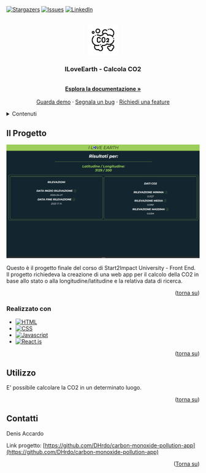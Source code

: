 <a name="readme-top"></a>

[![Stargazers][stars-shield]][stars-url]
[![Issues][issues-shield]][issues-url]
[![LinkedIn][linkedin-shield]][linkedin-url]



<!-- PROJECT LOGO -->
<br />
<div align="center">
  <a href="">
    <img src="/public/images/logo.png" alt="Logo" width="80" height="80">
  </a>

  <h3 align="center">ILoveEarth - Calcola CO2</h3>

  <p align="center">
    <br />
    <a href="https://github.com/DHrdo/carbon-monoxide-pollution-app"><strong>Esplora la documentazione »</strong></a>
    <br />
    <br />
    <a href="https://github.com/DHrdo/carbon-monoxide-pollution-app">Guarda demo</a>
    ·
    <a href="https://github.com/DHrdo/carbon-monoxide-pollution-app/issues">Segnala un bug</a>
    ·
    <a href="https://github.com/DHrdo/carbon-monoxide-pollution-app/issues">Richiedi una feature</a>
  </p>
</div>


<!-- TABLE OF CONTENTS -->
<details>
  <summary>Contenuti</summary>
  <ol>
    <li>
      <a href="#about-the-project">Riguardo il progetto:</a>
      <ul>
        <li><a href="#built-with">Realizzato con:</a></li>
      </ul>
    </li>
    <li><a href="#usage">Uso</a></li>
    <li><a href="#contact">Contatti</a></li>
  </ol>
</details>



<!-- ABOUT THE PROJECT -->
## Il Progetto

[![Product Name Screen Shot][product-screenshot]](carbon-monoxide-pollution-app.vercel.app)

Questo è il progetto finale del corso di Start2Impact University - Front End.
Il progetto richiedeva la creazione di una web app per il calcolo della CO2 in base allo stato o alla longitudine/latitudine e la relativa data di ricerca.

<p align="right">(<a href="#readme-top">torna su</a>)</p>



### Realizzato con

* [![HTML][html.com]][Html-url]
* [![CSS][css.com]][css-url]
* [![Javascript][Javascript.com]][Javascript-url]
* [![React.js]][React-url]

<p align="right">(<a href="#readme-top">torna su</a>)</p>


<!-- USAGE EXAMPLES -->
## Utilizzo
E' possibile calcolare la CO2 in un determinato luogo.

<p align="right">(<a href="#readme-top">torna su</a>)</p>


<!-- CONTACT -->
## Contatti

Denis Accardo

Link progetto: [https://github.com/DHrdo/carbon-monoxide-pollution-app](https://github.com/DHrdo/carbon-monoxide-pollution-app)

<p align="right">(<a href="#readme-top">Torna su</a>)</p>


<!-- MARKDOWN LINKS & IMAGES -->
<!-- https://www.markdownguide.org/basic-syntax/#reference-style-links -->
[contributors-shield]: https://img.shields.io/github/contributors/othneildrew/Best-README-Template.svg?style=for-the-badge
[contributors-url]: https://github.com/othneildrew/Best-README-Template/graphs/contributors
[forks-shield]: https://img.shields.io/github/forks/othneildrew/Best-README-Template.svg?style=for-the-badge
[forks-url]: https://github.com/othneildrew/Best-README-Template/network/members
[stars-shield]: https://img.shields.io/github/stars/othneildrew/Best-README-Template.svg?style=for-the-badge
[stars-url]: https://github.com/DHrdo/carbon-monoxide-pollution-app/stargazers
[issues-shield]: https://img.shields.io/github/issues/othneildrew/Best-README-Template.svg?style=for-the-badge
[issues-url]: https://github.com/DHrdo/carbon-monoxide-pollution-app/issues
[license-shield]: https://img.shields.io/github/license/othneildrew/Best-README-Template.svg?style=for-the-badge
[license-url]: https://github.com/othneildrew/Best-README-Template/blob/master/LICENSE.txt
[linkedin-shield]: https://img.shields.io/badge/-LinkedIn-black.svg?style=for-the-badge&logo=linkedin&colorB=555
[linkedin-url]: https://linkedin.com/in/denis-accardo-806907135
[product-screenshot]: /public/images/webapp.png
[Next.js]: https://img.shields.io/badge/next.js-000000?style=for-the-badge&logo=nextdotjs&logoColor=white
[Next-url]: https://nextjs.org/
[React.js]: https://img.shields.io/badge/React-20232A?style=for-the-badge&logo=react&logoColor=61DAFB
[React-url]: https://reactjs.org/
[Vue.js]: https://img.shields.io/badge/Vue.js-35495E?style=for-the-badge&logo=vuedotjs&logoColor=4FC08D
[Vue-url]: https://vuejs.org/
[Angular.io]: https://img.shields.io/badge/Angular-DD0031?style=for-the-badge&logo=angular&logoColor=white
[Angular-url]: https://angular.io/
[Svelte.dev]: https://img.shields.io/badge/Svelte-4A4A55?style=for-the-badge&logo=svelte&logoColor=FF3E00
[Svelte-url]: https://svelte.dev/
[Laravel.com]: https://img.shields.io/badge/Laravel-FF2D20?style=for-the-badge&logo=laravel&logoColor=white
[Laravel-url]: https://laravel.com
[Bootstrap.com]: https://img.shields.io/badge/Bootstrap-563D7C?style=for-the-badge&logo=bootstrap&logoColor=white
[Bootstrap-url]: https://getbootstrap.com
[JQuery.com]: https://img.shields.io/badge/jQuery-0769AD?style=for-the-badge&logo=jquery&logoColor=white
[JQuery-url]: https://jquery.com
[Javascript.com]: https://img.shields.io/badge/JavaScript-323330?style=for-the-badge&logo=javascript&logoColor=F7DF1E
[Javascript-url]: https://javascript.com/
[html.com]: https://img.shields.io/badge/HTML5-E34F26?style=for-the-badge&logo=html5&logoColor=white
[html-url]: https://www.w3.org
[css.com]: https://img.shields.io/badge/CSS3-1572B6?style=for-the-badge&logo=css3&logoColor=white
[css-url]: https://www.w3.org